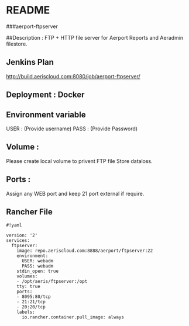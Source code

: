 # README #

###aerport-ftpserver 

##Description :
FTP + HTTP file server for Aerport Reports and Aeradmin filestore. 

## Jenkins Plan 
http://build.aeriscloud.com:8080/job/aerport-ftpserver/

## Deployment : Docker 

## Environment variable

USER : (Provide username)
PASS : (Provide Password)

## Volume : 
Please create local volume to privent FTP file Store dataloss.

## Ports :
Assign any WEB port and keep 21 port external if require. 

## Rancher File 


```
#!yaml

version: '2'
services: 
  ftpserver: 
    image: repo.aeriscloud.com:8888/aerport/ftpserver:22 
    environment:
      USER: webadm
      PASS: webadm
    stdin_open: true
    volumes:
    - /opt/aeris/ftpserver:/opt
    tty: true
    ports:
    - 8095:80/tcp
    - 21:21/tcp
    - 20:20/tcp
    labels:
      io.rancher.container.pull_image: always

```